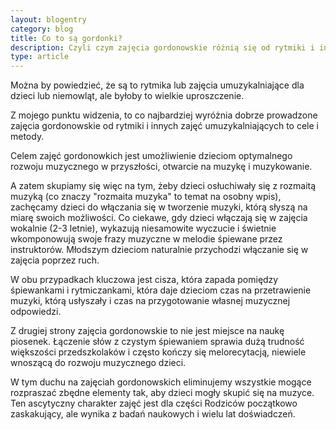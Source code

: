 ```yaml
---
layout: blogentry
category: blog
title: Co to są gordonki?
description: Czyli czym zajęcia gordonowskie różnią się od rytmiki i innych zajęć umuzykalniających dla dzieci
type: article
---
```


Można by powiedzieć, że są to rytmika lub zajęcia umuzykalniające dla dzieci lub niemowląt, ale byłoby to wielkie uproszczenie. 

Z mojego punktu widzenia, to co najbardziej wyróżnia dobrze prowadzone zajęcia gordonowskie od rytmiki i innych zajęć umuzykalniających to cele i metody.

Celem zajęć gordonowkich jest umożliwienie dzieciom optymalnego rozwoju muzycznego w przyszłości, otwarcie na muzykę i muzykowanie. 

A zatem skupiamy się więc na tym, żeby dzieci osłuchiwały się z rozmaitą muzyką (co znaczy "rozmaita muzyka" to temat na osobny wpis),
zachęcamy dzieci do włączania się w tworzenie muzyki, którą słyszą na miarę swoich możliwości. 
Co ciekawe, gdy dzieci włączają się w zajęcia wokalnie (2-3 letnie), wykazują niesamowite wyczucie i świetnie wkomponowują swoje frazy muzyczne w melodie śpiewane przez instruktorów.
Młodszym dzieciom naturalnie przychodzi włączanie się w zajęcia poprzez ruch.

W obu przypadkach kluczowa jest cisza, która zapada pomiędzy śpiewankami i rytmiczankami, która daje dzieciom czas na przetrawienie muzyki, którą usłyszały 
i czas na przygotowanie własnej muzycznej odpowiedzi. 

Z drugiej strony zajęcia gordonowskie to nie jest miejsce na naukę piosenek. 
Łączenie słów z czystym śpiewaniem sprawia dużą trudność większości przedszkolaków i często kończy się melorecytacją, niewiele wnoszącą do rozwoju muzycznego dzieci. 

W tym duchu na zajęciah gordonowskich eliminujemy wszystkie mogące rozpraszać zbędne elementy tak, aby dzieci mogły skupić się na muzyce. 
Ten ascytyczny charakter zajęć jest dla części Rodziców początkowo zaskakujący, ale wynika z badań naukowych i wielu lat doświadczeń.


